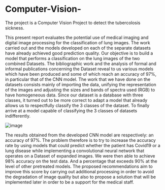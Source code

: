 # Computer-Vision-
The project is a Computer Vision Project to detect the tubercolosis sickness. 

This present report evaluates the potential use of medical imaging and digital image processing for the classification of lung images.
The work carried out and the models developed on each of the separate datasets have already achieved good prediction quality. Our objective is to build a model that performs a classification on the lung images of the two combined Datasets.
The bibliographic work and the analysis of formal and informal publications concerning the Dataset reveal to us various models which have been produced and some of which reach an accuracy of 97%, in particular that of the CNN model.
The work that we have done on the datasets consists mainly of importing the data, unifying the representation of the images and adjusting the sizes and bands of spectra used (RGB) to have homogeneous data.
Since our dataset is a database with three classes, it turned out to be more correct to adapt a model that already allows us to respectfully classify the 3 classes of the dataset. To finally arrive at a model capable of classifying the 3 classes of datasets indifferently.

![image](https://github.com/hajarlachheb/Computer-Vision-to-detect-the-tubercolosis-sickness./assets/70410548/11c8303d-ba12-41c5-b460-771f0aef49ea)


The results obtained from the developed CNN model are respectively: an accuracy of 97%. The problem therefore is to try to increase the accuracy rate by using models that could predict whether the patient has Covid19 or a lung disease while implementing a convolutional neural network that operates on a Dataset of expanded images.
We were then able to achieve 98% accuracy on the test data. And a percentage that exceeds 90% at the level of other pretreated models. The proposed recommendations aim to improve this score by carrying out additional processing in order to avoid the degradation of image quality but also to propose a solution that will be implemented later in order to be a support for the medical staff.
